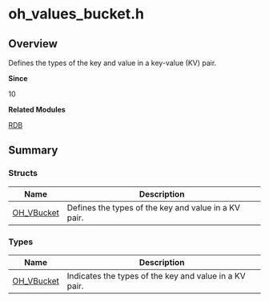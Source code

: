 # oh_values_bucket.h


## Overview

Defines the types of the key and value in a key-value (KV) pair.

**Since**

10

**Related Modules**

[RDB](_r_d_b.md)


## Summary


### Structs

| Name| Description|
| -------- | -------- |
| [OH_VBucket](_o_h___v_bucket.md) | Defines the types of the key and value in a KV pair.|


### Types

| Name| Description|
| -------- | -------- |
| [OH_VBucket](_r_d_b.md#oh_vbucket) | Indicates the types of the key and value in a KV pair. |

